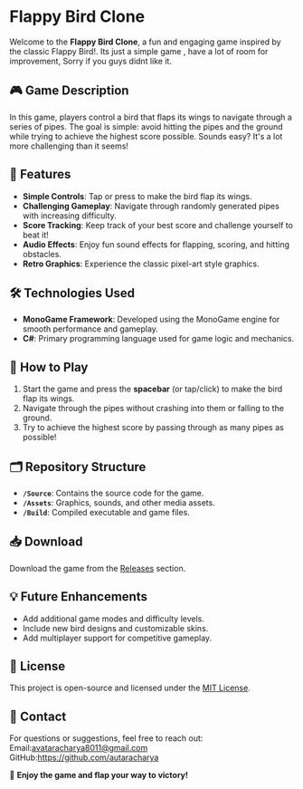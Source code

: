 ﻿# Flappy Bird Clone

Welcome to the **Flappy Bird Clone**, a fun and engaging game inspired by the classic Flappy Bird!. Its just a simple game , have a lot of room for improvement, Sorry if you guys didnt like it. 

## 🎮 Game Description
In this game, players control a bird that flaps its wings to navigate through a series of pipes. The goal is simple: avoid hitting the pipes and the ground while trying to achieve the highest score possible. Sounds easy? It's a lot more challenging than it seems!

## 🚀 Features
- **Simple Controls**: Tap or press to make the bird flap its wings.
- **Challenging Gameplay**: Navigate through randomly generated pipes with increasing difficulty.
- **Score Tracking**: Keep track of your best score and challenge yourself to beat it!
- **Audio Effects**: Enjoy fun sound effects for flapping, scoring, and hitting obstacles.
- **Retro Graphics**: Experience the classic pixel-art style graphics.

## 🛠️ Technologies Used
- **MonoGame Framework**: Developed using the MonoGame engine for smooth performance and gameplay.
- **C#**: Primary programming language used for game logic and mechanics.

## 🎯 How to Play
1. Start the game and press the **spacebar** (or tap/click) to make the bird flap its wings.
2. Navigate through the pipes without crashing into them or falling to the ground.
3. Try to achieve the highest score by passing through as many pipes as possible!

## 🗂️ Repository Structure
- **`/Source`**: Contains the source code for the game.
- **`/Assets`**: Graphics, sounds, and other media assets.
- **`/Build`**: Compiled executable and game files.

## 📥 Download
Download the game from the [Releases](https://github.com/autaracharya/SkyEscape.git) section.

## 💡 Future Enhancements
- Add additional game modes and difficulty levels.
- Include new bird designs and customizable skins.
- Add multiplayer support for competitive gameplay.

## 📜 License
This project is open-source and licensed under the [MIT License](LICENSE).

## 📧 Contact
For questions or suggestions, feel free to reach out:
Email:avataracharya8011@gmail.com
GitHub:https://github.com/autaracharya


🎉 **Enjoy the game and flap your way to victory!**
